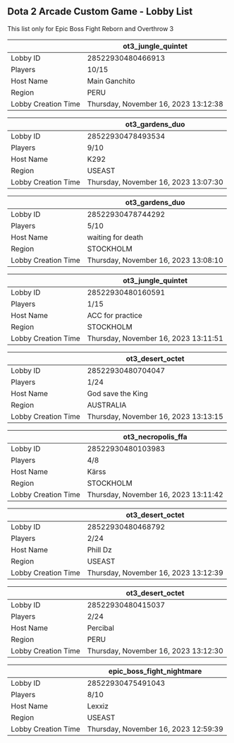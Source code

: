 ## Dota 2 Arcade Custom Game - Lobby List

This list only for Epic Boss Fight Reborn and Overthrow 3

|  | ot3_jungle_quintet |
| ------ | ------ |
| Lobby ID | 28522930480466913 |
| Players | 10/15 |
| Host Name | Main Ganchito |
| Region | PERU |
| Lobby Creation Time | Thursday, November 16, 2023 13:12:38 |


|  | ot3_gardens_duo |
| ------ | ------ |
| Lobby ID | 28522930478493534 |
| Players | 9/10 |
| Host Name | K292 |
| Region | USEAST |
| Lobby Creation Time | Thursday, November 16, 2023 13:07:30 |


|  | ot3_gardens_duo |
| ------ | ------ |
| Lobby ID | 28522930478744292 |
| Players | 5/10 |
| Host Name | waiting for death |
| Region | STOCKHOLM |
| Lobby Creation Time | Thursday, November 16, 2023 13:08:10 |


|  | ot3_jungle_quintet |
| ------ | ------ |
| Lobby ID | 28522930480160591 |
| Players | 1/15 |
| Host Name | ACC for practice |
| Region | STOCKHOLM |
| Lobby Creation Time | Thursday, November 16, 2023 13:11:51 |


|  | ot3_desert_octet |
| ------ | ------ |
| Lobby ID | 28522930480704047 |
| Players | 1/24 |
| Host Name | God save the King |
| Region | AUSTRALIA |
| Lobby Creation Time | Thursday, November 16, 2023 13:13:15 |


|  | ot3_necropolis_ffa |
| ------ | ------ |
| Lobby ID | 28522930480103983 |
| Players | 4/8 |
| Host Name | Kärss |
| Region | STOCKHOLM |
| Lobby Creation Time | Thursday, November 16, 2023 13:11:42 |


|  | ot3_desert_octet |
| ------ | ------ |
| Lobby ID | 28522930480468792 |
| Players | 2/24 |
| Host Name | Phill Dz |
| Region | USEAST |
| Lobby Creation Time | Thursday, November 16, 2023 13:12:39 |


|  | ot3_desert_octet |
| ------ | ------ |
| Lobby ID | 28522930480415037 |
| Players | 2/24 |
| Host Name | Percibal |
| Region | PERU |
| Lobby Creation Time | Thursday, November 16, 2023 13:12:30 |


|  | epic_boss_fight_nightmare |
| ------ | ------ |
| Lobby ID | 28522930475491043 |
| Players | 8/10 |
| Host Name | Lexxiz |
| Region | USEAST |
| Lobby Creation Time | Thursday, November 16, 2023 12:59:39 |



